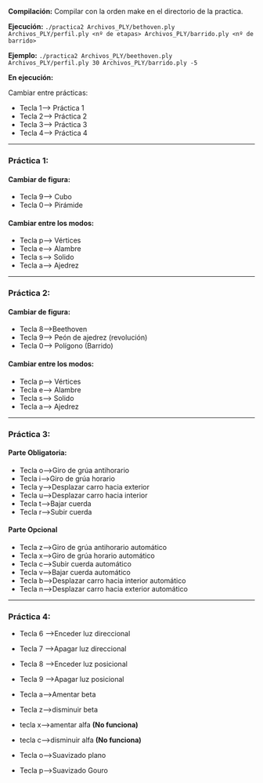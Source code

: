 **Compilación:**
Compilar con la orden make en el directorio de la practica.

**Ejecución:**
`./practica2 Archivos_PLY/bethoven.ply Archivos_PLY/perfil.ply <nº de etapas> Archivos_PLY/barrido.ply <nº de barrido>`

**Ejemplo:**
`./practica2 Archivos_PLY/beethoven.ply Archivos_PLY/perfil.ply 30 Archivos_PLY/barrido.ply -5`


**En ejecución:**

Cambiar entre prácticas:
* Tecla 1--> Práctica 1
* Tecla 2--> Práctica 2
* Tecla 3--> Práctica 3
* Tecla 4--> Práctica 4

-------------------------------------------------------------------------------------------
### Práctica 1:

#### Cambiar de figura:
* Tecla 9--> Cubo
* Tecla 0--> Pirámide

#### Cambiar entre los modos:
* Tecla p--> Vértices
* Tecla e--> Alambre
* Tecla s--> Solido
* Tecla a--> Ajedrez

--------------------------------------------------------------------------------------------
### Práctica 2:

#### Cambiar de figura:
* Tecla 8-->Beethoven
* Tecla 9--> Peón de ajedrez (revolución)
* Tecla 0--> Polígono (Barrido)

#### Cambiar entre los modos:
* Tecla p--> Vértices
* Tecla e--> Alambre
* Tecla s--> Solido
* Tecla a--> Ajedrez
-----------------------------------------------------------------------------------------------

### Práctica 3:

#### Parte Obligatoria:
* Tecla o-->Giro de grúa antihorario
* Tecla i-->Giro de grúa horario
* Tecla y-->Desplazar carro hacia exterior
* Tecla u-->Desplazar carro hacia interior
* Tecla t-->Bajar cuerda
* Tecla r-->Subir cuerda

#### Parte Opcional
* Tecla z-->Giro de grúa antihorario automático
* Tecla x-->Giro de grúa horario automático
* Tecla c-->Subir cuerda automático
* Tecla v-->Bajar cuerda automático
* Tecla b-->Desplazar carro hacia interior automático
* Tecla n-->Desplazar carro hacia exterior automático

------------------------------------------------------------------------------------------------

### Práctica 4:
* Tecla 6 -->Enceder luz direccional
* Tecla 7 -->Apagar luz direccional
* Tecla 8 -->Enceder luz posicional
* Tecla 9 -->Apagar luz posicional

* Tecla a-->Amentar beta
* Tecla z-->disminuir beta
* tecla x-->amentar alfa
**(No funciona)**
* tecla c-->disminuir alfa
**(No funciona)**


* Tecla o-->Suavizado plano
* Tecla p-->Suavizado Gouro
